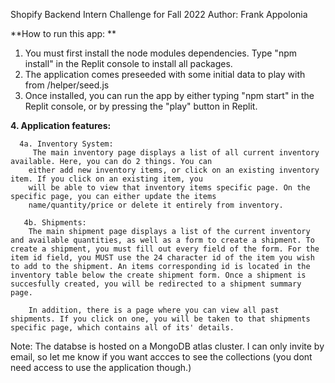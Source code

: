 Shopify Backend Intern Challenge for Fall 2022
Author: Frank Appolonia

**How to run this app:
**
1. You must first install the node modules dependencies. Type "npm install" in the Replit console to install all
packages.
2. The application comes preseeded with some initial data to play with from /helper/seed.js
3. Once installed, you can run the app by either typing "npm start" in  the Replit console, or by pressing the
"play" button in Replit. 

**4. Application features:**
    
      4a. Inventory System:
         The main inventory page displays a list of all current inventory available. Here, you can do 2 things. You can
        either add new inventory items, or click on an existing inventory item. If you click on an existing item, you
        will be able to view that inventory items specific page. On the specific page, you can either update the items
        name/quantity/price or delete it entirely from inventory.

       4b. Shipments:
        The main shipment page displays a list of the current inventory and available quantities, as well as a form to create a shipment. To create a shipment, you must fill out every field of the form. For the item id field, you MUST use the 24 character id of the item you wish to add to the shipment. An items corresponding id is located in the inventory table below the create shipment form. Once a shipment is succesfully created, you will be redirected to a shipment summary page.

        In addition, there is a page where you can view all past shipments. If you click on one, you will be taken to that shipments specific page, which contains all of its' details.

Note: The databse is hosted on a MongoDB atlas cluster. I can only invite by email, so let me know if you want accces to see the collections (you dont need access to use the application though.)
